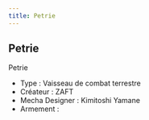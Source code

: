 ```yaml
---
title: Petrie
---
```


Petrie
------




Petrie  
  
- Type : Vaisseau de combat terrestre   
- Créateur : ZAFT   
- Mecha Designer : Kimitoshi Yamane   
- Armement :

